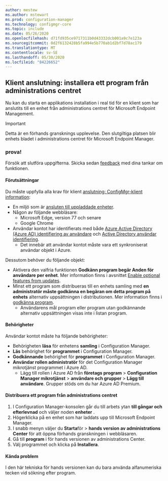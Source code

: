 ```yaml
---
author: mestew
ms.author: mstewart
ms.prod: configuration-manager
ms.technology: configmgr-core
ms.topic: include
ms.date: 05/26/2020
ms.openlocfilehash: d71fd935ce9717311b0d43332dcb001a9c7e123a
ms.sourcegitcommit: 0d2f6132428b5fa994e5b770ab1d2bf7d78ac179
ms.translationtype: MT
ms.contentlocale: sv-SE
ms.lasthandoff: 05/30/2020
ms.locfileid: "84226652"
---
```

## <a name="tenant-attach-install-an-application-from-the-admin-center"></a><a name="bkmk_apps"></a>Klient anslutning: installera ett program från administrations centret
<!--6024389-->
Nu kan du starta en applikations installation i real tid för en klient som har anslutits till en enhet från administrations centret för Microsoft Endpoint Management.

> [!Important]
> Detta är en förhands gransknings upplevelse. Den slutgiltiga platsen blir enhets bladet i administrations centret för Microsoft Endpoint Manager.

### <a name="try-it-out"></a>prova!

Försök att slutföra uppgifterna. Skicka sedan [feedback](../../technical-preview-2003.md#bkmk_feedback) med dina tankar om funktionen.


#### <a name="prerequisites"></a>Förutsättningar

Du måste uppfylla alla krav för klient [anslutning: ConfigMgr-klient information](../../technical-preview-2004.md#bkmk_mem):

- En miljö som är [ansluten till uppladdade enheter](../../../../../tenant-attach/device-sync-actions.md).
- Någon av följande webbläsare:
  - Microsoft Edge, version 77 och senare
  - Google Chrome
- Användar kontot har identifierats med både [Azure Active Directory (Azure AD) identifiering av användare](../../../../servers/deploy/configure/about-discovery-methods.md#azureaddisc) och [Active Directory användar identifiering](../../../../servers/deploy/configure/about-discovery-methods.md#bkmk_aboutUser).
  - Det innebär att användar kontot måste vara ett synkroniserat användar objekt i Azure.

Dessutom behöver du följande objekt:

- Aktivera den valfria funktionen **Godkänn program begär Anden för användare per enhet**. Mer information finns i avsnittet [Enable optional features from updates](../../../../servers/manage/install-in-console-updates.md#bkmk_options).
- Minst ett program som distribueras till en enhets samling med **en administratör måste godkänna en begäran om detta program på enhets** alternativ uppsättningen i distributionen. Mer information finns i [godkänna program](../../../../../apps/deploy-use/app-approval.md#bkmk_opt).
   - Användarens mål program eller program utan godkännande alternativ uppsättningen visas inte i listan program. 

#### <a name="permissions"></a>Behörigheter

Användar kontot måste ha följande behörigheter:

- Behörigheten **läsa** för enhetens **samling** i Configuration Manager.
- **Läs** behörighet för **programmet** i Configuration Manager.
- **Godkännande** behörighet för **programmet** i Configuration Manager.
- **Användar rollen administratör** för det Configuration Manager mikrotjänst programmet i Azure AD.
  - Lägg till rollen i Azure AD från **företags program**  >  **Configuration Manager mikrotjänst**  >  **användare och grupper**  >  **Lägg till användare**. Grupper stöds om du har Azure AD Premium.
   
#### <a name="deploy-an-application-from-the-admin-center"></a>Distribuera ett program från administrations centret

1. I Configuration Manager-konsolen går du till arbets ytan **till gångar och efterlevnad** och väljer noden **enheter** .
1. Högerklicka på en enhet som har laddats upp till Microsoft Endpoint Manager.
1. I snabb menyn väljer du **Starta**för  >  **hands version av administrations Center** för att öppna förhands granskningen i webbläsaren.
1. Gå till **program** i för hands versionen av administrations Center. 
1. Välj programmet och klicka på **Installera**.

#### <a name="known-issues"></a>Kända problem

I den här tekniska för hands versionen kan du bara använda alfanumeriska tecken vid sökning efter program.
